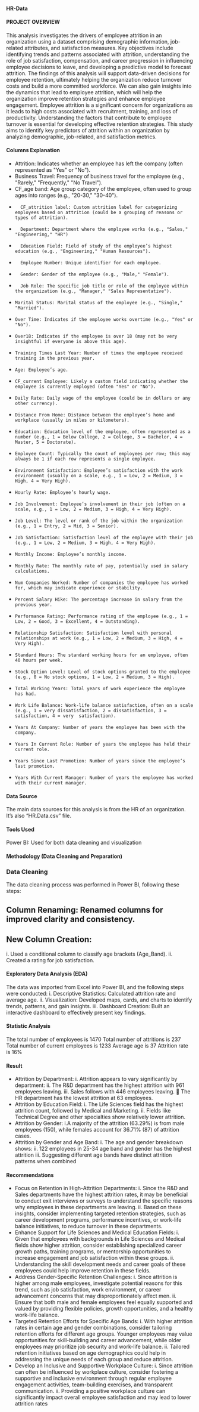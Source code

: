 #### HR-Data

#### PROJECT OVERVIEW
This analysis investigates the drivers of employee attrition in an organization using a dataset comprising demographic information, job-related attributes, and satisfaction measures. Key objectives include identifying trends and patterns associated with attrition, understanding the role of job satisfaction, compensation, and career progression in influencing employee decisions to leave, and developing a predictive model to forecast attrition. The findings of this analysis will support data-driven decisions for employee retention, ultimately helping the organization reduce turnover costs and build a more committed workforce. We can also gain insights into the dynamics that lead to employee attrition, which will help the organization improve retention strategies and enhance employee engagement.
Employee attrition is a significant concern for organizations as it leads to high costs associated with recruitment, training, and loss of productivity. Understanding the factors that contribute to employee turnover is essential for developing effective retention strategies. This study aims to identify key predictors of attrition within an organization by analyzing demographic, job-related, and satisfaction metrics.

#### Columns Explanation
-	Attrition: Indicates whether an employee has left the company (often represented as "Yes" or "No").
-	Business Travel: Frequency of business travel for the employee (e.g., "Rarely," "Frequently," "No Travel").
-	CF_age band: Age group category of the employee, often used to group ages into ranges (e.g., "20-30," "30-40").
-		CF_attrition label: Custom attrition label for categorizing employees based on attrition (could be a grouping of reasons or types of attrition).
-		Department: Department where the employee works (e.g., "Sales," "Engineering," "HR")
-		Education Field: Field of study of the employee’s highest education (e.g., "Engineering," "Human Resources").
-		Employee Number: Unique identifier for each employee.
-		Gender: Gender of the employee (e.g., "Male," "Female").
-		Job Role: The specific job title or role of the employee within the organization (e.g., "Manager," "Sales Representative").
-	  Marital Status: Marital status of the employee (e.g., "Single," "Married").
-	  Over Time: Indicates if the employee works overtime (e.g., "Yes" or "No").
-	  Over18: Indicates if the employee is over 18 (may not be very insightful if everyone is above this age).
-	  Training Times Last Year: Number of times the employee received training in the previous year.
-	  Age: Employee’s age.
-	  CF_current Employee: Likely a custom field indicating whether the employee is currently employed (often "Yes" or "No").
-	  Daily Rate: Daily wage of the employee (could be in dollars or any other currency).
-	  Distance From Home: Distance between the employee’s home and workplace (usually in miles or kilometers).
-	  Education: Education level of the employee, often represented as a number (e.g., 1 = Below College, 2 = College, 3 = Bachelor, 4 = Master, 5 = Doctorate).
-	  Employee Count: Typically the count of employees per row; this may always be 1 if each row represents a single employee.
-	  Environment Satisfaction: Employee’s satisfaction with the work environment (usually on a scale, e.g., 1 = Low, 2 = Medium, 3 = High, 4 = Very High).
-	  Hourly Rate: Employee’s hourly wage.
-	  Job Involvement: Employee’s involvement in their job (often on a scale, e.g., 1 = Low, 2 = Medium, 3 = High, 4 = Very High).
-	  Job Level: The level or rank of the job within the organization (e.g., 1 = Entry, 2 = Mid, 3 = Senior).
-	  Job Satisfaction: Satisfaction level of the employee with their job (e.g., 1 = Low, 2 = Medium, 3 = High, 4 = Very High).
-	  Monthly Income: Employee’s monthly income.
-	  Monthly Rate: The monthly rate of pay, potentially used in salary calculations.
-	  Num Companies Worked: Number of companies the employee has worked for, which may indicate experience or stability.
-	  Percent Salary Hike: The percentage increase in salary from the previous year.
-	  Performance Rating: Performance rating of the employee (e.g., 1 = Low, 2 = Good, 3 = Excellent, 4 = Outstanding).
-	  Relationship Satisfaction: Satisfaction level with personal relationships at work (e.g., 1 = Low, 2 = Medium, 3 = High, 4 = Very High).
-	  Standard Hours: The standard working hours for an employee, often 40 hours per week.
-	  Stock Option Level: Level of stock options granted to the employee (e.g., 0 = No stock options, 1 = Low, 2 = Medium, 3 = High).
-	  Total Working Years: Total years of work experience the employee has had.
-	  Work Life Balance: Work-life balance satisfaction, often on a scale (e.g., 1 = very dissatisfaction, 2 = dissatisfaction, 3 = satisfaction, 4 = very  satisfaction).
-	  Years At Company: Number of years the employee has been with the company.
-	  Years In Current Role: Number of years the employee has held their current role.
-	  Years Since Last Promotion: Number of years since the employee’s last promotion.
-	  Years With Current Manager: Number of years the employee has worked with their current manager.
  
#### Data Source
The main data sources for this analysis is from the HR of an organization. It’s also “HR.Data.csv” file. 

#### Tools Used
Power BI: Used for both data cleaning and visualization


#### Methodology (Data Cleaning and Preparation)
### Data Cleaning
The data cleaning process was performed in Power BI, following these steps:
## Column Renaming: Renamed columns for improved clarity and consistency.
## New Column Creation:
i.  Used a conditional column to classify age brackets (Age_Band).
ii. Created a rating for job satisfaction.

#### Exploratory Data Analysis (EDA)
The data was imported from Excel into Power BI, and the following steps were conducted:
i.   Descriptive Statistics: Calculated attrition rate and average age.
ii.  Visualization: Developed maps, cards, and charts to identify trends, patterns, and gain insights.
iii. Dashboard Creation: Built an interactive dashboard to effectively present key findings.

#### Statistic Analysis 
The total number of employees is 1470 
Total number of attritions is 237 
Total number of current employees is 1233 
Average age is 37 
Attrition rate is 16%  
 
 #### Result
- Attrition by Department:
i.   Attrition appears to vary significantly by department:
ii.  The R&D department has the highest attrition with 961 employees leaving.
iii. Sales follows with 446 employees leaving.
	The HR department has the lowest attrition at 63 employees.
- Attrition by Education Field:
i.  The Life Sciences field has the highest attrition count, followed by Medical and Marketing.
ii. Fields like Technical Degree and other specialties show relatively lower attrition.
- Attrition by Gender:
i.A majority of the attrition (63.29%) is from male employees (150), while females account for 36.71% (87) of attrition cases.
- Attrition by Gender and Age Band:
i. The age and gender breakdown shows:
ii. 122 employees in 25-34 age band and gender has the highest attrition 
iii. Suggesting different age bands have distinct attrition patterns when combined 

#### Recommendations 
- Focus on Retention in High-Attrition Departments:
i. Since the R&D and Sales departments have the highest attrition rates, it may be beneficial to conduct exit interviews or surveys to understand the specific reasons why employees in these departments are leaving.
ii. Based on these insights, consider implementing targeted retention strategies, such as career development programs, performance incentives, or work-life balance initiatives, to reduce turnover in these departments.
- Enhance Support for Life Sciences and Medical Education Fields:
i. Given that employees with backgrounds in Life Sciences and Medical fields show higher attrition, consider establishing specialized career growth paths, training programs, or mentorship opportunities to increase engagement and job satisfaction within these groups.
ii. Understanding the skill development needs and career goals of these employees could help improve retention in these fields.
- Address Gender-Specific Retention Challenges:
i. Since attrition is higher among male employees, investigate potential reasons for this trend, such as job satisfaction, work environment, or career advancement concerns that may disproportionately affect men.
ii. Ensure that both male and female employees feel equally supported and valued by providing flexible policies, growth opportunities, and a healthy work-life balance.
- Targeted Retention Efforts for Specific Age Bands:
i. With higher attrition rates in certain age and gender combinations, consider tailoring retention efforts for different age groups. Younger employees may value opportunities for skill-building and career advancement, while older employees may prioritize job security and work-life balance.
ii. Tailored retention initiatives based on age demographics could help in addressing the unique needs of each group and reduce attrition.
- Develop an Inclusive and Supportive Workplace Culture:
i. Since attrition can often be influenced by workplace culture, consider fostering a supportive and inclusive environment through regular employee engagement activities, team-building exercises, and transparent communication.
ii. Providing a positive workplace culture can significantly impact overall employee satisfaction and may lead to lower attrition rates

